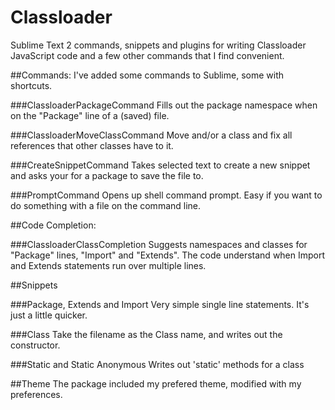 Classloader
===========

Sublime Text 2 commands, snippets and plugins for writing Classloader JavaScript code and a few other commands that I find convenient.

##Commands:
I've added some commands to Sublime, some with shortcuts.

###ClassloaderPackageCommand
Fills out the package namespace when on the "Package" line of a (saved) file.

###ClassloaderMoveClassCommand 
Move and/or a class and fix all references that other classes have to it.

###CreateSnippetCommand 
Takes selected text to create a new snippet and asks your for a package to save the file to.

###PromptCommand
Opens up shell command prompt. Easy if you want to do something with a file on the command line.



##Code Completion:

###ClassloaderClassCompletion 
Suggests namespaces and classes for "Package" lines, "Import" and "Extends". The code understand when Import and Extends statements run over multiple lines.

##Snippets

###Package, Extends and Import
Very simple single line statements. It's just a little quicker.

###Class
Take the filename as the Class name, and writes out the constructor.

###Static and Static Anonymous
Writes out 'static' methods for a class

##Theme
The package included my prefered theme, modified with my preferences.
